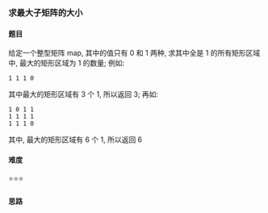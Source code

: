 ### 求最大子矩阵的大小

#### 题目
给定一个整型矩阵 map, 其中的值只有 0 和 1 两种, 求其中全是 1 的所有矩形区域中, 最大的矩形区域为 1 的数量; 例如:
```
1 1 1 0
```
其中最大的矩形区域有 3 个 1, 所以返回 3; 再如:
```
1 0 1 1
1 1 1 1
1 1 1 0
```
其中, 最大的矩形区域有 6 个 1, 所以返回 6

#### 难度
:star::star::star:

#### 思路
